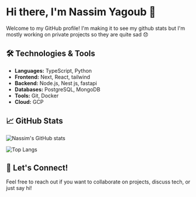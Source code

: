 <!--
**nassim-yagoub/nassim-yagoub** is a ✨ _special_ ✨ repository because its `README.md` (this file) appears on your GitHub profile.

Here are some ideas to get you started:

- 🔭 I’m currently working on ...
- 🌱 I’m currently learning ...
- 👯 I’m looking to collaborate on ...
- 🤔 I’m looking for help with ...
- 💬 Ask me about ...
- 📫 How to reach me: ...
- 😄 Pronouns: ...
- ⚡ Fun fact: ...
-->

# Hi there, I'm Nassim Yagoub 👋

Welcome to my GitHub profile! 
I'm making it to see my github stats but I'm mostly working on private projects so they are quite sad 😞

## 🛠️ Technologies & Tools

- **Languages:** TypeScript, Python
- **Frontend:** Next, React, tailwind
- **Backend:** Node.js, Nest js, fastapi
- **Databases:** PostgreSQL, MongoDB
- **Tools:** Git, Docker
- **Cloud:** GCP

## 📈 GitHub Stats

![Nassim's GitHub stats](https://github-readme-stats.vercel.app/api?username=nassim-yagoub&show_icons=true&theme=radical)

![Top Langs](https://github-readme-stats.vercel.app/api/top-langs/?username=nassim-yagoub&layout=compact&theme=radical)

## 💬 Let's Connect!

Feel free to reach out if you want to collaborate on projects, discuss tech, or just say hi!
